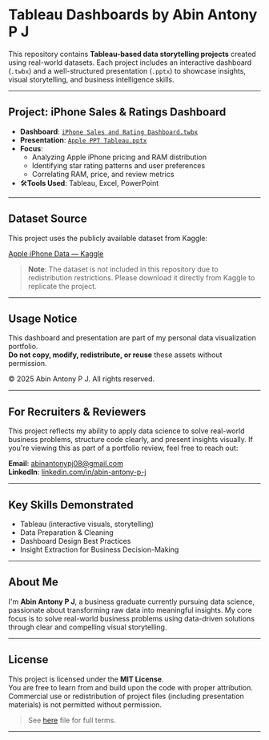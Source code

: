 # Tableau Dashboards by Abin Antony P J

This repository contains **Tableau-based data storytelling projects** created using real-world datasets. Each project includes an interactive dashboard (`.twbx`) and a well-structured presentation (`.pptx`) to showcase insights, visual storytelling, and business intelligence skills.

---

## Project: iPhone Sales & Ratings Dashboard

- **Dashboard**: [`iPhone Sales and Rating Dashboard.twbx`](iPhone%20sales%20and%20rating%20dashboard%20.twbx)
- **Presentation**: [`Apple PPT Tableau.pptx`](apple%20ppt%20tableau.pptx)
- **Focus**:
  - Analyzing Apple iPhone pricing and RAM distribution
  - Identifying star rating patterns and user preferences
  - Correlating RAM, price, and review metrics
- 🛠**Tools Used**: Tableau, Excel, PowerPoint

---

## Dataset Source

This project uses the publicly available dataset from Kaggle:

[Apple iPhone Data — Kaggle]([https://www.kaggle.com/datasets/mlg-ulb/creditcardfraud](https://www.kaggle.com/datasets/komalkhetlani/apple-iphone-data))

> **Note**: The dataset is not included in this repository due to redistribution restrictions. Please download it directly from Kaggle to replicate the project.

---

## Usage Notice

This dashboard and presentation are part of my personal data visualization portfolio.  
**Do not copy, modify, redistribute, or reuse** these assets without permission.

© 2025 Abin Antony P J. All rights reserved.

---

## For Recruiters & Reviewers

This project reflects my ability to apply data science to solve real-world business problems, structure code clearly, and present insights visually. If you're viewing this as part of a portfolio review, feel free to reach out:

**Email**: [abinantonypj08@gmail.com](mailto:abinantonypj08@gmail.com)  
**LinkedIn**: [linkedin.com/in/abin-antony-p-j](https://www.linkedin.com/in/abin-antony-p-j/)

---

## Key Skills Demonstrated

- Tableau (interactive visuals, storytelling)
- Data Preparation & Cleaning
- Dashboard Design Best Practices
- Insight Extraction for Business Decision-Making

---

## About Me

I'm **Abin Antony P J**, a business graduate currently pursuing data science, passionate about transforming raw data into meaningful insights. My core focus is to solve real-world business problems using data-driven solutions through clear and compelling visual storytelling.

---

## License

This project is licensed under the **MIT License**.  
You are free to learn from and build upon the code with proper attribution. Commercial use or redistribution of project files (including presentation materials) is not permitted without permission.

> See [here](LICENSE) file for full terms.

---
